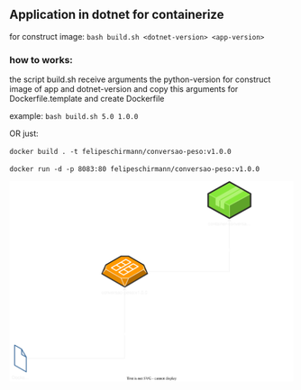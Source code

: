 ## Application in dotnet for containerize
for construct image: 
``bash build.sh <dotnet-version> <app-version>``

### how to works: 
the script build.sh receive arguments the python-version for construct image of app and dotnet-version and copy this arguments for Dockerfile.template and create Dockerfile 

example:
``bash build.sh 5.0 1.0.0``

OR just: 

``docker build . -t felipeschirmann/conversao-peso:v1.0.0``

``docker run -d -p 8083:80 felipeschirmann/conversao-peso:v1.0.0``

![doc](https://raw.githubusercontent.com/felipeschirmann/conversao-peso/main/imgs/conversao-doc-conversao-peso.drawio.svg)
